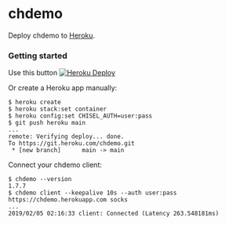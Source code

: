chdemo
=============

Deploy chdemo to [Heroku](https://www.heroku.com/).

### Getting started

Use this button [![Heroku Deploy](https://www.herokucdn.com/deploy/button.svg)](https://heroku.com/deploy?template=https://github.com/hqiwei/chdemo)

Or create a Heroku app manually:

```
$ heroku create
$ heroku stack:set container
$ heroku config:set CHISEL_AUTH=user:pass
$ git push heroku main
...
remote: Verifying deploy... done.
To https://git.heroku.com/chdemo.git
 * [new branch]      main -> main
```

Connect your chdemo client:

```
$ chdemo --version
1.7.7
$ chdemo client --keepalive 10s --auth user:pass https://chdemo.herokuapp.com socks
...
2019/02/05 02:16:33 client: Connected (Latency 263.548181ms)
```
